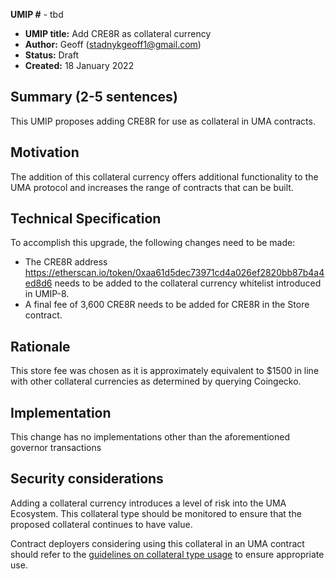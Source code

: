 **UMIP #**  - tbd

-   **UMIP title:** Add CRE8R as collateral currency 
-   **Author:**  Geoff (stadnykgeoff1@gmail.com)
-   **Status:** Draft
-   **Created:**  18 January 2022


## Summary (2-5 sentences)

This UMIP proposes adding CRE8R for use as collateral in UMA contracts.

## Motivation

The addition of this collateral currency offers additional functionality to the UMA protocol and increases the range of contracts that can be built.

## Technical Specification

To accomplish this upgrade, the following changes need to be made:

-   The CRE8R address https://etherscan.io/token/0xaa61d5dec73971cd4a026ef2820bb87b4a4ed8d6 needs to be added to the collateral currency whitelist introduced in UMIP-8.
-   A final fee of 3,600 CRE8R needs to be added for CRE8R in the Store contract.
    

## Rationale

This store fee was chosen as it is approximately equivalent to $1500 in line with other collateral currencies as determined by querying Coingecko.

## Implementation


This change has no implementations other than the aforementioned governor transactions

## Security considerations

Adding a collateral currency introduces a level of risk into the UMA Ecosystem.  This collateral type should be monitored to ensure that the proposed collateral continues to have value.

Contract deployers considering using this collateral in an UMA contract should refer to the [guidelines on collateral type usage](https://docs.umaproject.org/uma-tokenholders/guidence-on-collateral-currency-addition) to ensure appropriate use.


